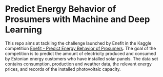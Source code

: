 # Predict Energy Behavior of Prosumers with Machine and Deep Learning

This repo aims at tackling the challenge launched by Enefit in the Kaggle competition [Enefit - Predict Energy Behavior of Prosumers](https://www.kaggle.com/competitions/predict-energy-behavior-of-prosumers/overview).
The goal of the competition is to predict the amount of electricity produced and consumed by Estonian energy customers who have installed solar panels.
The data set contains consumption, production and weather data, the relevant energy prices, and records of the installed photovoltaic capacity.
